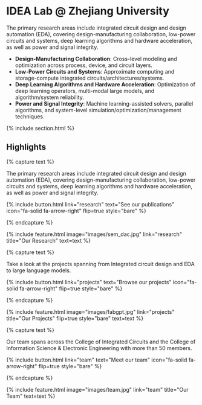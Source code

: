 ---
---

# IDEA Lab @ Zhejiang University

The primary research areas include integrated circuit design and design automation (EDA), covering design-manufacturing collaboration, low-power circuits and systems, deep learning algorithms and hardware acceleration, as well as power and signal integrity.

- **Design-Manufacturing Collaboration**: Cross-level modeling and optimization across process, device, and circuit layers.
- **Low-Power Circuits and Systems**: Approximate computing and storage-compute integrated circuits/architectures/systems.
- **Deep Learning Algorithms and Hardware Acceleration**: Optimization of deep learning operators, multi-modal large models, and algorithm/system reliability.
- **Power and Signal Integrity**: Machine learning-assisted solvers, parallel algorithms, and system-level simulation/optimization/management techniques.

{% include section.html %}

## Highlights

{% capture text %}

The primary research areas include integrated circuit design and design automation (EDA), covering design-manufacturing collaboration, low-power circuits and systems, deep learning algorithms and hardware acceleration, as well as power and signal integrity.

{%
  include button.html
  link="research"
  text="See our publications"
  icon="fa-solid fa-arrow-right"
  flip=true
  style="bare"
%}

{% endcapture %}

{%
  include feature.html
  image="images/sem_dac.jpg"
  link="research"
  title="Our Research"
  text=text
%}

{% capture text %}

Take a look at the projects spanning from Integrated circuit design and EDA to large language models.

{%
  include button.html
  link="projects"
  text="Browse our projects"
  icon="fa-solid fa-arrow-right"
  flip=true
  style="bare"
%}

{% endcapture %}

{%
  include feature.html
  image="images/fabgpt.jpg"
  link="projects"
  title="Our Projects"
  flip=true
  style="bare"
  text=text
%}

{% capture text %}

Our team spans across the College of Integrated Circuits and the College of Information Science & Electronic Engineering with more than 50 members.

{%
  include button.html
  link="team"
  text="Meet our team"
  icon="fa-solid fa-arrow-right"
  flip=true
  style="bare"
%}

{% endcapture %}

{%
  include feature.html
  image="images/team.jpg"
  link="team"
  title="Our Team"
  text=text
%}

